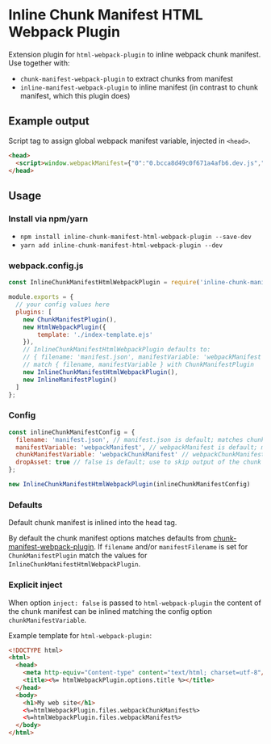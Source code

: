 # Inline Chunk Manifest HTML Webpack Plugin
Extension plugin for `html-webpack-plugin` to inline webpack chunk manifest. Use together with:
- `chunk-manifest-webpack-plugin` to extract chunks from manifest
- `inline-manifest-webpack-plugin` to inline manifest (in contrast to chunk manifest, which this plugin does)

## Example output
Script tag to assign global webpack manifest variable, injected in `<head>`.
```html
<head>
  <script>window.webpackManifest={"0":"0.bcca8d49c0f671a4afb6.dev.js","1":"1.6617d1b992b44b0996dc.dev.js"}</script>
</head>
```

## Usage

### Install via npm/yarn
- `npm install inline-chunk-manifest-html-webpack-plugin --save-dev`
- `yarn add inline-chunk-manifest-html-webpack-plugin --dev`

### webpack.config.js
```javascript
const InlineChunkManifestHtmlWebpackPlugin = require('inline-chunk-manifest-html-webpack-plugin');

module.exports = {
  // your config values here
  plugins: [
    new ChunkManifestPlugin(),
    new HtmlWebpackPlugin({
        template: './index-template.ejs'
    }),
    // InlineChunkManifestHtmlWebpackPlugin defaults to:
    // { filename: 'manifest.json', manifestVariable: 'webpackManifest', chunkManifestVariable: 'webpackChunkManifest', dropAsset: false }
    // match { filename, manifestVariable } with ChunkManifestPlugin
    new InlineChunkManifestHtmlWebpackPlugin(),
    new InlineManifestPlugin()
  ]
};
```

### Config
```javascript
const inlineChunkManifestConfig = {
  filename: 'manifest.json', // manifest.json is default; matches chunk-manifest-webpack-plugin
  manifestVariable: 'webpackManifest', // webpackManifest is default; matches chunk-manifest-webpack-plugin
  chunkManifestVariable: 'webpackChunkManifest' // webpackChunkManifest is default; use in html-webpack-plugin template
  dropAsset: true // false is default; use to skip output of the chunk manifest asset (removes manifest.json)
};

new InlineChunkManifestHtmlWebpackPlugin(inlineChunkManifestConfig)
```

### Defaults
Default chunk manifest is inlined into the head tag.

By default the chunk manifest options matches defaults from [chunk-manifest-webpack-plugin](https://github.com/soundcloud/chunk-manifest-webpack-plugin).
If `filename` and/or `manifestFilename` is set for `ChunkManifestPlugin` match the values for `InlineChunkManifestHtmlWebpackPlugin`.

### Explicit inject
When option `inject: false` is passed to `html-webpack-plugin` the content of the chunk manifest can be inlined matching the config option `chunkManifestVariable`.

Example template for `html-webpack-plugin`:
```html
<!DOCTYPE html>
<html>
  <head>
    <meta http-equiv="Content-type" content="text/html; charset=utf-8"/>
    <title><%= htmlWebpackPlugin.options.title %></title>
  </head>
  <body>
    <h1>My web site</h1>
    <%=htmlWebpackPlugin.files.webpackChunkManifest%>
    <%=htmlWebpackPlugin.files.webpackManifest%>
  </body>
</html>
```
